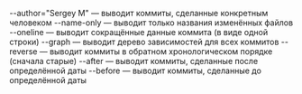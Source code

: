 --author="Sergey M" — выводит коммиты, сделанные конкретным человеком
--name-only — выводит только названия изменённых файлов
--oneline — выводит сокращённые данные коммита (в виде одной строки)
--graph — выводит дерево зависимостей для всех коммитов
--reverse — выводит коммиты в обратном хронологическом порядке (сначала старые)
--after — выводит коммиты, сделанные после определённой даты
--before — выводит коммиты, сделанные до определённой даты